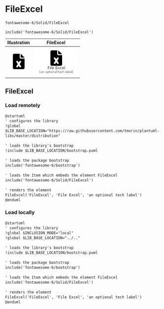 # FileExcel


```text
fontawesome-6/Solid/FileExcel
```

```text
include('fontawesome-6/Solid/FileExcel')
```



| Illustration | FileExcel |
| :---: | :---: |
| ![illustration for Illustration](../../fontawesome-6/Solid/FileExcel.png) | ![illustration for FileExcel](../../fontawesome-6/Solid/FileExcel.Local.png) |




## FileExcel

### Load remotely
```plantuml
@startuml
' configures the library
!global $LIB_BASE_LOCATION="https://raw.githubusercontent.com/tmorin/plantuml-libs/master/distribution"

' loads the library's bootstrap
!include $LIB_BASE_LOCATION/bootstrap.puml

' loads the package bootstrap
include('fontawesome-6/bootstrap')

' loads the Item which embeds the element FileExcel
include('fontawesome-6/Solid/FileExcel')

' renders the element
FileExcel('FileExcel', 'File Excel', 'an optional tech label')
@enduml
```

### Load locally
```plantuml
@startuml
' configures the library
!global $INCLUSION_MODE="local"
!global $LIB_BASE_LOCATION="../.."

' loads the library's bootstrap
!include $LIB_BASE_LOCATION/bootstrap.puml

' loads the package bootstrap
include('fontawesome-6/bootstrap')

' loads the Item which embeds the element FileExcel
include('fontawesome-6/Solid/FileExcel')

' renders the element
FileExcel('FileExcel', 'File Excel', 'an optional tech label')
@enduml
```

